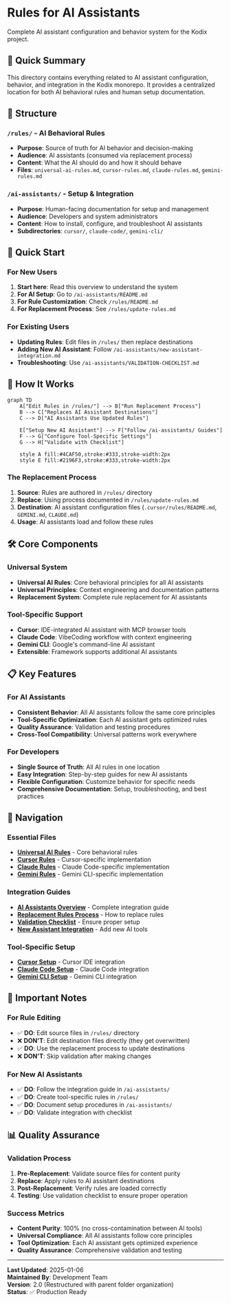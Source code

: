 <!-- AI-METADATA:
category: overview
complexity: basic
updated: 2025-07-12
claude-ready: true
-->

# Rules for AI Assistants

Complete AI assistant configuration and behavior system for the Kodix project.

## 🎯 Quick Summary

This directory contains everything related to AI assistant configuration, behavior, and integration in the Kodix monorepo. It provides a centralized location for both AI behavioral rules and human setup documentation.

## 📁 Structure

### `/rules/` - AI Behavioral Rules

- **Purpose**: Source of truth for AI behavior and decision-making
- **Audience**: AI assistants (consumed via replacement process)
- **Content**: What the AI should do and how it should behave
- **Files**: `universal-ai-rules.md`, `cursor-rules.md`, `claude-rules.md`, `gemini-rules.md`

### `/ai-assistants/` - Setup & Integration

- **Purpose**: Human-facing documentation for setup and management
- **Audience**: Developers and system administrators
- **Content**: How to install, configure, and troubleshoot AI assistants
- **Subdirectories**: `cursor/`, `claude-code/`, `gemini-cli/`

## 🚀 Quick Start

### For New Users

1. **Start here**: Read this overview to understand the system
2. **For AI Setup**: Go to `/ai-assistants/README.md`
3. **For Rule Customization**: Check `/rules/README.md`
4. **For Replacement Process**: See `/rules/update-rules.md`

### For Existing Users

- **Updating Rules**: Edit files in `/rules/` then replace destinations
- **Adding New AI Assistant**: Follow `/ai-assistants/new-assistant-integration.md`
- **Troubleshooting**: Use `/ai-assistants/VALIDATION-CHECKLIST.md`

## 🔄 How It Works

```mermaid
graph TD
    A["Edit Rules in /rules/"] --> B["Run Replacement Process"]
    B --> C["Replaces AI Assistant Destinations"]
    C --> D["AI Assistants Use Updated Rules"]

    E["Setup New AI Assistant"] --> F["Follow /ai-assistants/ Guides"]
    F --> G["Configure Tool-Specific Settings"]
    G --> H["Validate with Checklist"]

    style A fill:#4CAF50,stroke:#333,stroke-width:2px
    style E fill:#2196F3,stroke:#333,stroke-width:2px
```

### The Replacement Process

1. **Source**: Rules are authored in `/rules/` directory
2. **Replace**: Using process documented in `/rules/update-rules.md`
3. **Destination**: AI assistant configuration files (`.cursor/rules/README.md`, `GEMINI.md`, `CLAUDE.md`)
4. **Usage**: AI assistants load and follow these rules

## 🛠️ Core Components

### Universal System

- **Universal AI Rules**: Core behavioral principles for all AI assistants
- **Universal Principles**: Context engineering and documentation patterns
- **Replacement System**: Complete rule replacement for AI assistants

### Tool-Specific Support

- **Cursor**: IDE-integrated AI assistant with MCP browser tools
- **Claude Code**: VibeCoding workflow with context engineering
- **Gemini CLI**: Google's command-line AI assistant
- **Extensible**: Framework supports additional AI assistants

## 📋 Key Features

### For AI Assistants

- **Consistent Behavior**: All AI assistants follow the same core principles
- **Tool-Specific Optimization**: Each AI assistant gets optimized rules
- **Quality Assurance**: Validation and testing procedures
- **Cross-Tool Compatibility**: Universal patterns work everywhere

### For Developers

- **Single Source of Truth**: All AI rules in one location
- **Easy Integration**: Step-by-step guides for new AI assistants
- **Flexible Configuration**: Customize behavior for specific needs
- **Comprehensive Documentation**: Setup, troubleshooting, and best practices

## 🔗 Navigation

### Essential Files

- **[Universal AI Rules](./rules/universal-ai-rules.md)** - Core behavioral rules
- **[Cursor Rules](./rules/cursor-rules.md)** - Cursor-specific implementation
- **[Claude Rules](./rules/claude-rules.md)** - Claude Code-specific implementation
- **[Gemini Rules](./rules/gemini-rules.md)** - Gemini CLI-specific implementation

### Integration Guides

- **[AI Assistants Overview](./ai-assistants/README.md)** - Complete integration guide
- **[Replacement Rules Process](./rules/update-rules.md)** - How to replace rules
- **[Validation Checklist](./ai-assistants/VALIDATION-CHECKLIST.md)** - Ensure proper setup
- **[New Assistant Integration](./ai-assistants/new-assistant-integration.md)** - Add new AI tools

### Tool-Specific Setup

- **[Cursor Setup](./ai-assistants/cursor/README.md)** - Cursor IDE integration
- **[Claude Code Setup](./ai-assistants/claude-code/README.md)** - Claude Code integration
- **[Gemini CLI Setup](./ai-assistants/gemini-cli/README.md)** - Gemini CLI integration

## 🚨 Important Notes

### For Rule Editing

- ✅ **DO**: Edit source files in `/rules/` directory
- ❌ **DON'T**: Edit destination files directly (they get overwritten)
- ✅ **DO**: Use the replacement process to update destinations
- ❌ **DON'T**: Skip validation after making changes

### For New AI Assistants

- ✅ **DO**: Follow the integration guide in `/ai-assistants/`
- ✅ **DO**: Create tool-specific rules in `/rules/`
- ✅ **DO**: Document setup procedures in `/ai-assistants/`
- ✅ **DO**: Validate integration with checklist

## 📊 Quality Assurance

### Validation Process

1. **Pre-Replacement**: Validate source files for content purity
2. **Replace**: Apply rules to AI assistant destinations
3. **Post-Replacement**: Verify rules are loaded correctly
4. **Testing**: Use validation checklist to ensure proper operation

### Success Metrics

- **Content Purity**: 100% (no cross-contamination between AI tools)
- **Universal Compliance**: All AI assistants follow core principles
- **Tool Optimization**: Each AI assistant gets optimized experience
- **Quality Assurance**: Comprehensive validation and testing

---

**Last Updated**: 2025-01-06  
**Maintained By**: Development Team  
**Version**: 2.0 (Restructured with parent folder organization)  
**Status**: ✅ Production Ready
